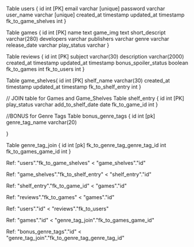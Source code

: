 Table users {
  id int [PK]
  email varchar [unique]
  password varchar
  user_name varchar [unique]
  created_at timestamp
  updated_at timestamp
  fk_to_game_shelves int
}

Table games {
  id int [PK]
  name text
  game_img text
  short_descript varchar(280)
  developers varchar
  publishers varchar
  genre varchar
  release_date varchar
  play_status varchar
}

Table reviews {
  id int [PK]
  subject varchar(30)
  description varchar(2000)
  created_at timestamp
  updated_at timestamp
  bonus_spoiler_status boolean
  fk_to_games int
  fk_to_users int
}

Table game_shelves{
  id int [PK]
  shelf_name varchar(30)
  created_at timestamp
  updated_at timestamp
  fk_to_shelf_entry int
}

// JOIN table for Games and Game_Shelves
Table shelf_entry {
  id int [PK]
  play_status varchar
  add_to_shelf_date date
  fk_to_game_id int 
}

//BONUS for Genre Tags
Table bonus_genre_tags {
  id int [pk]
  genre_tag_name varchar(20)
  
}

Table genre_tag_join {
  id int [pk]
  fk_to_genre_tag_genre_tag_id int
  fk_to_games_game_id int
}

Ref: "users"."fk_to_game_shelves" < "game_shelves"."id"

Ref: "game_shelves"."fk_to_shelf_entry" < "shelf_entry"."id"

Ref: "shelf_entry"."fk_to_game_id" < "games"."id"

Ref: "reviews"."fk_to_games" < "games"."id"

Ref: "users"."id" < "reviews"."fk_to_users"

Ref: "games"."id" < "genre_tag_join"."fk_to_games_game_id"

Ref: "bonus_genre_tags"."id" < "genre_tag_join"."fk_to_genre_tag_genre_tag_id"